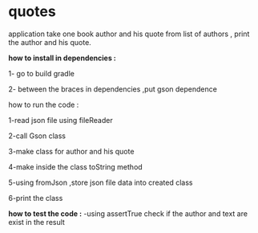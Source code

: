 # quotes
application take one book author and his quote from list of authors , print the author and his quote.

**how to install in dependencies :**

1- go to build gradle 

2- between the braces in dependencies ,put gson dependence

how to run the code :

1-read json file using fileReader

2-call Gson class

3-make class for author and his quote

4-make inside the class toString method

5-using fromJson ,store json file data into created class

6-print the class 

**how to test the code :**
-using assertTrue check if the author and text are exist in the result 

